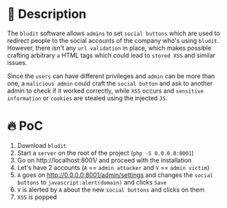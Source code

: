 # :bug: Description

The `bludit` software allows `admins` to set `social buttons` which are used to redirect people to the social accounts of the company who's using `bludit`.
However, there isn't any `url validation` in place, which makes possible crafting arbitrary `a` HTML tags which could lead to `stored XSS` and similar issues.

Since the `users` can have different privileges and `admin` can be more than one, a `malicious admin` could craft the `social button` and ask to another admin to check if it worked correctly, while `XSS` occurs and `sensitive information` or `cookies` are stealed using the injected `JS`.

# :fire: PoC

1. Download `bludit`
2. Start a `server` on the root of the project (`php -S 0.0.0.0:8001`)
3. Go on http://localhost:8001/ and proceed with the installation
4. Let's have 2 accounts (`A` == `admin attacker` and `V` == `admin victim`)
5. `A` goes on http://0.0.0.0:8001/admin/settings and changes the `social buttons` to `javascript:alert(domain)` and clicks `Save`
6. `V` is alerted by `A` about the new `social buttons` and clicks on them
7. `XSS` is popped

